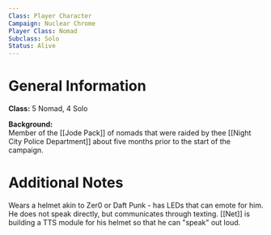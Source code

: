 ```yaml
---
Class: Player Character
Campaign: Nuclear Chrome
Player Class: Nomad
Subclass: Solo
Status: Alive
---
```

# General Information
**Class:** 5 Nomad, 4 Solo

**Background:**  \
Member of the [[Jode Pack]] of nomads that were raided by thee [[Night City Police Department]] about five months prior to the start of the campaign.
# Additional Notes
Wears a helmet akin to Zer0 or Daft Punk - has LEDs that can emote for him. He does not speak directly, but communicates through texting. [[Net]] is building a TTS module for his helmet so that he can "speak" out loud.
